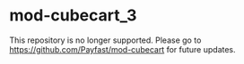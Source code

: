 # mod-cubecart_3

This repository is no longer supported. Please go to https://github.com/Payfast/mod-cubecart for future updates.
